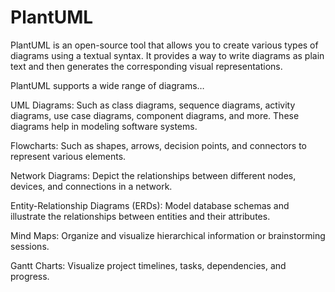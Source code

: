 # PlantUML

PlantUML is an open-source tool that allows you to create various types of diagrams using a textual syntax. It provides a way to write diagrams as plain text and then generates the corresponding visual representations. 

PlantUML supports a wide range of diagrams…

UML Diagrams: Such as class diagrams, sequence diagrams, activity diagrams, use case diagrams, component diagrams, and more. These diagrams help in modeling software systems.

Flowcharts: Such as shapes, arrows, decision points, and connectors to represent various elements.

Network Diagrams: Depict the relationships between different nodes, devices, and connections in a network.

Entity-Relationship Diagrams (ERDs): Model database schemas and illustrate the relationships between entities and their attributes.

Mind Maps: Organize and visualize hierarchical information or brainstorming sessions.

Gantt Charts: Visualize project timelines, tasks, dependencies, and progress.
